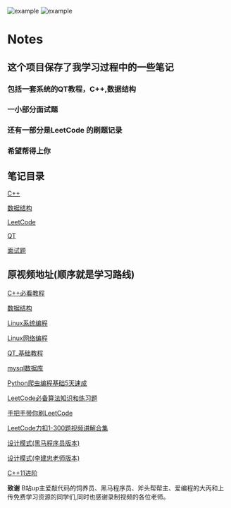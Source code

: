![example](https://img.shields.io/badge/notes-v1.0-blue.svg)   ![example](https://img.shields.io/badge/user:-sakura-blue.svg)
# Notes
## 这个项目保存了我学习过程中的一些笔记
### 包括一套系统的QT教程，C++,数据结构
### 一小部分面试题
### 还有一部分是LeetCode 的刷题记录
### 希望帮得上你

## 笔记目录

[C++](https://github.com/Sakura7301/Notes/tree/master/Notes/C++)

[数据结构](https://github.com/Sakura7301/Notes/tree/master/Notes/Data_structure)

[LeetCode](https://github.com/Sakura7301/Notes/tree/master/Notes/LeetCode)

[QT](https://github.com/Sakura7301/Notes/tree/master/Notes/QT)

[面试题](https://github.com/Sakura7301/Notes/tree/master/Notes/The%20interview)

## 原视频地址(顺序就是学习路线)

[C++必看教程](https://www.bilibili.com/video/BV1et411b73Z)

[数据结构](https://www.bilibili.com/video/BV1Vb411J7XD)

[Linux系统编程](https://www.bilibili.com/video/BV1KE411q7ee)

[Linux网络编程](https://www.bilibili.com/video/BV1iJ411S7UA)

[QT_基础教程](https://www.bilibili.com/video/BV1jX4y1K7bi)

[mysql数据库](https://www.bilibili.com/video/BV1e64y117iM)

[Python爬虫编程基础5天速成](https://www.bilibili.com/video/BV12E411A7ZQ)

[LeetCode必备算法知识和练习题](https://www.bilibili.com/video/BV1xt4y1e7q4)

[手把手带你刷LeetCode](https://www.bilibili.com/video/BV1sy4y1q79M)

[LeetCode力扣1-300题视频讲解合集](https://www.bilibili.com/video/BV1xa411A76q)

[设计模式(黑马程序员版本)](https://www.bilibili.com/video/BV1Mb411t7ut)

[设计模式(李建忠老师版本)](https://www.bilibili.com/video/BV18f4y137xt)

[C++11进阶](https://www.bilibili.com/video/BV1bX4y1G7ks)




**致谢**
B站up主爱敲代码的饲养员、黑马程序员、斧头帮帮主、爱编程的大丙和上传免费学习资源的同学们,同时也感谢录制视频的各位老师。

